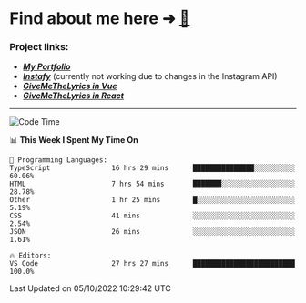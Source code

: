 # Find about me here ➜ [🧑](https://pauabella.dev)

### Project links:
- ***[My Portfolio](https://pauabella.dev)***
- ***[Instafy](https://instafy.me)*** (currently not working due to changes in the Instagram API)
- ***[GiveMeTheLyrics in Vue](https://lyrics.pauabella.dev)***
- ***[GiveMeTheLyrics in React](https://pauabella.dev/GiveMeTheLyrics)***

---
<!--START_SECTION:waka-->
![Code Time](http://img.shields.io/badge/Code%20Time-1%2C511%20hrs%2047%20mins-blue)

📊 **This Week I Spent My Time On** 

```text
💬 Programming Languages: 
TypeScript               16 hrs 29 mins      ███████████████░░░░░░░░░░   60.06% 
HTML                     7 hrs 54 mins       ███████░░░░░░░░░░░░░░░░░░   28.78% 
Other                    1 hr 25 mins        █░░░░░░░░░░░░░░░░░░░░░░░░   5.19% 
CSS                      41 mins             ░░░░░░░░░░░░░░░░░░░░░░░░░   2.54% 
JSON                     26 mins             ░░░░░░░░░░░░░░░░░░░░░░░░░   1.61%

🔥 Editors: 
VS Code                  27 hrs 27 mins      █████████████████████████   100.0%

```


 Last Updated on 05/10/2022 10:29:42 UTC
<!--END_SECTION:waka-->
